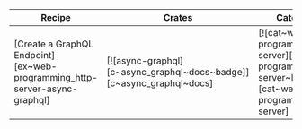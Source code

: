 | Recipe | Crates | Categories |
|--------|--------|------------|
| [Create a GraphQL Endpoint][ex~web-programming_http-server-async-graphql] | [![async-graphql][c~async_graphql~docs~badge]][c~async_graphql~docs] | [![cat~web-programming::http-server][cat~web-programming::http-server~badge]][cat~web-programming::http-server] |
